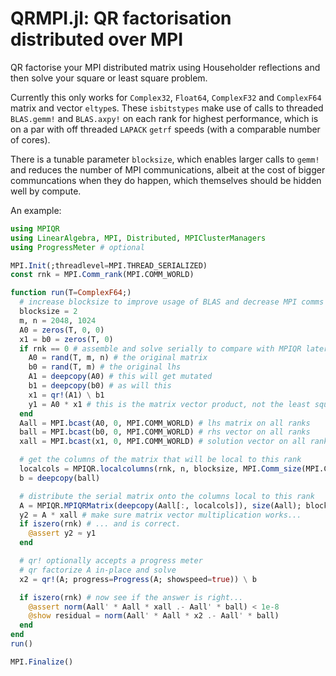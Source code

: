 # QRMPI.jl: QR factorisation distributed over MPI

QR factorise your MPI distributed matrix using Householder reflections and then solve your square or least square problem.

Currently this only works for `Complex32`, `Float64`, `ComplexF32` and `ComplexF64` matrix and vector `eltype`s.
These `isbitstypes` make use of calls to threaded `BLAS.gemm!` and `BLAS.axpy!` on each rank for highest performance, which is on a par with off threaded `LAPACK` `getrf` speeds (with a comparable number of cores).

There is a tunable parameter `blocksize`, which enables larger calls to `gemm!` and reduces the number of MPI communications, albeit at the cost of bigger communcations when they do happen, which themselves should be hidden well by compute.

An example:

```julia
using MPIQR
using LinearAlgebra, MPI, Distributed, MPIClusterManagers
using ProgressMeter # optional

MPI.Init(;threadlevel=MPI.THREAD_SERIALIZED)
const rnk = MPI.Comm_rank(MPI.COMM_WORLD)

function run(T=ComplexF64;)
  # increase blocksize to improve usage of BLAS and decrease MPI comms
  blocksize = 2
  m, n = 2048, 1024
  A0 = zeros(T, 0, 0)
  x1 = b0 = zeros(T, 0)
  if rnk == 0 # assemble and solve serially to compare with MPIQR later
    A0 = rand(T, m, n) # the original matrix
    b0 = rand(T, m) # the original lhs
    A1 = deepcopy(A0) # this will get mutated
    b1 = deepcopy(b0) # as will this
    x1 = qr!(A1) \ b1
    y1 = A0 * x1 # this is the matrix vector product, not the least squares solution
  end
  Aall = MPI.bcast(A0, 0, MPI.COMM_WORLD) # lhs matrix on all ranks
  ball = MPI.bcast(b0, 0, MPI.COMM_WORLD) # rhs vector on all ranks
  xall = MPI.bcast(x1, 0, MPI.COMM_WORLD) # solution vector on all ranks

  # get the columns of the matrix that will be local to this rank
  localcols = MPIQR.localcolumns(rnk, n, blocksize, MPI.Comm_size(MPI.COMM_WORLD))
  b = deepcopy(ball)

  # distribute the serial matrix onto the columns local to this rank
  A = MPIQR.MPIQRMatrix(deepcopy(Aall[:, localcols]), size(Aall); blocksize=blocksize)
  y2 = A * xall # make sure matrix vector multiplication works...
  if iszero(rnk) # ... and is correct.
    @assert y2 ≈ y1
  end

  # qr! optionally accepts a progress meter
  # qr factorize A in-place and solve
  x2 = qr!(A; progress=Progress(A; showspeed=true)) \ b

  if iszero(rnk) # now see if the answer is right...
    @assert norm(Aall' * Aall * xall .- Aall' * ball) < 1e-8
    @show residual = norm(Aall' * Aall * x2 .- Aall' * ball)
  end
end
run()

MPI.Finalize()

```
